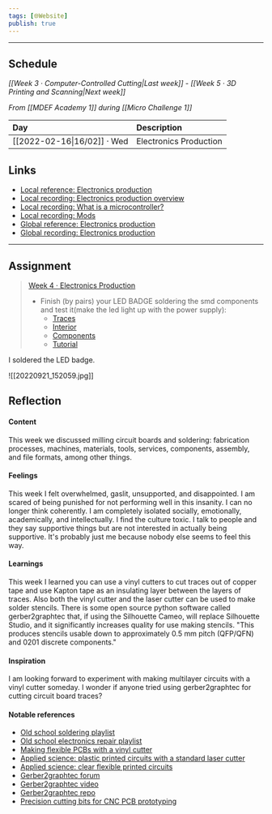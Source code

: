 ```yaml
---
tags: [🌐Website]
publish: true
---
```



---

## Schedule
_[[Week 3 · Computer-Controlled Cutting|Last week]] - [[Week 5 · 3D Printing and Scanning|Next week]]_

_From [[MDEF Academy 1]] during [[Micro Challenge 1]]_

| Day                         | Description            |
|:--------------------------- |:---------------------- |
| [[2022-02-16\|16/02]] · Wed | Electronics Production | 

## Links
- [Local reference: Electronics production](https://fablabbcn-projects.gitlab.io/learning/fabacademy-local-docs/material/week04/)
- [Local recording: Electronics production overview](https://www.youtube.com/watch?v=AdEfqPQ53jM)
- [Local recording: What is a microcontroller?](https://www.youtube.com/watch?v=s08JDfM1zS4)
- [Local recording: Mods](https://www.youtube.com/watch?v=ikoO7qGf4ag)
- [Global reference: Electronics production](http://academy.cba.mit.edu/classes/electronics_production/index.html)
- [Global recording: Electronics production](https://vimeo.com/678487187)

---

## Assignment
> [Week 4 · Electronics Production](https://fablabbcn-projects.gitlab.io/learning/fabacademy-local-docs/course_info/mdef/weeklytasks/#week-4-electronic-production-challenge-week)
> - Finish (by pairs) your LED BADGE soldering the smd components and test it(make the led light up with the power supply):
>   - [Traces](https://fablabbcn-projects.gitlab.io/learning/fabacademy-local-docs/course_info/mdef/assets/weeklytasks-246e7bb6.png)
>   - [Interior](https://fablabbcn-projects.gitlab.io/learning/fabacademy-local-docs/course_info/mdef/assets/weeklytasks-2f764ba6.png)
>   - [Components](https://fablabbcn-projects.gitlab.io/learning/fabacademy-local-docs/course_info/mdef/assets/weeklytasks-8461d4e3.png)
>   - [Tutorial](https://fablabbrighton.github.io/digital-fabrication-module/guides/guide-soldering-practice-board.html)

I soldered the LED badge.

![[20220921_152059.jpg]]

## Reflection

#### Content 
This week we discussed milling circuit boards and soldering: fabrication processes, machines, materials, tools, services, components, assembly, and file formats, among other things.

#### Feelings
This week I felt overwhelmed, gaslit, unsupported, and disappointed. I am scared of being punished for not performing well in this insanity. I can no longer think coherently. I am completely isolated socially, emotionally, academically, and intellectually. I find the culture toxic. I talk to people and they say supportive things but are not interested in actually being supportive. It's probably just me because nobody else seems to feel this way. 

#### Learnings
This week I learned you can use a vinyl cutters to cut traces out of copper tape and use Kapton tape as an insulating layer between the layers of traces. Also both the vinyl cutter and the laser cutter can be used to make solder stencils. There is some open source python software called gerber2graphtec that, if using the Silhouette Cameo, will replace Silhouette Studio, and it significantly increases quality for use making stencils. "This produces stencils usable down to approximately 0.5 mm pitch (QFP/QFN) and 0201 discrete components."

#### Inspiration
I am looking forward to experiment with making multilayer circuits with a vinyl cutter someday. I wonder if anyone tried using gerber2graphtec for cutting circuit board traces?

#### Notable references
- [Old school soldering playlist](https://www.youtube.com/playlist?list=PL926EC0F1F93C1837)
- [Old school electronics repair playlist](https://www.youtube.com/playlist?list=PL958FF32927823D12)
- [Making flexible PCBs with a vinyl cutter](https://fabacademy.org/2018/docs/FabAcademy-Tutorials/week4_electronic_production/flexible_pcb_windows_mac.html)
- [Applied science: plastic printed circuits with a standard laser cutter](https://www.youtube.com/watch?v=Z228xymQYho)
- [Applied science: clear flexible printed circuits](https://www.youtube.com/watch?v=FYgIuc-VqHE)
- [Gerber2graphtec forum](http://dangerousprototypes.com/forum/index.php?topic=5341.15)
- [Gerber2graphtec video](https://www.youtube.com/watch?v=KqFHNe6nWpE)
- [Gerber2graphtec repo](https://github.com/colinoflynn/gerber2graphtec)
- [Precision cutting bits for CNC PCB prototyping](https://www.precisebits.com/applications/pcbtools.htm)